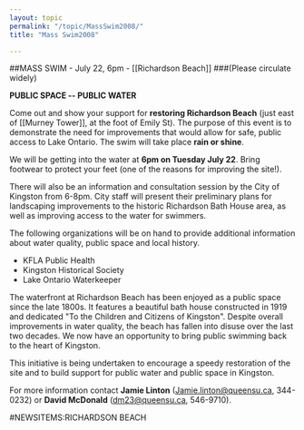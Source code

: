 ```yaml
---
layout: topic
permalink: "/topic/MassSwim2008/"
title: "Mass Swim2008"

---
```


##MASS SWIM  -  July 22, 6pm  -  [[Richardson Beach]]
###(Please circulate widely)

**PUBLIC SPACE -- PUBLIC WATER**

Come out and show your support for **restoring Richardson Beach** (just east of [[Murney Tower]], at the foot of Emily St).
The purpose of this event is to demonstrate the need for improvements that would allow for safe, public access to Lake Ontario.
The swim will take place **rain or shine**.

We will be getting into the water at **6pm on Tuesday July 22**.
Bring footwear to protect your feet (one of the reasons for improving the site!).

There will also be an information and consultation session by the City of Kingston from 6-8pm.
City staff will present their preliminary plans for landscaping improvements to the historic Richardson Bath House area,
as well as improving access to the water for swimmers.

The following organizations will be on hand to provide additional information about water quality, public space and local history.

* KFLA Public Health
* Kingston Historical Society
* Lake Ontario Waterkeeper

The waterfront at Richardson Beach has been enjoyed as a public space since the late 1800s.
It features a beautiful bath house constructed in 1919 and dedicated "To the Children and Citizens of Kingston".
Despite overall improvements in water quality, the beach has fallen into disuse over the last two decades.
We now have an opportunity to bring public swimming back to the heart of Kingston.

This initiative is being undertaken to encourage a speedy restoration of the site and to build support for public water
and public space in Kingston.

For more information contact **Jamie Linton** (Jamie.linton@queensu.ca, 344-0232) or **David McDonald** (dm23@queensu.ca, 546-9710).

#NEWSITEMS:RICHARDSON BEACH

